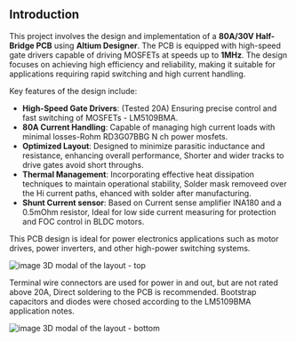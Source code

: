 ## Introduction

This project involves the design and implementation of a **80A/30V Half-Bridge PCB** using **Altium Designer**. The PCB is equipped with high-speed gate drivers capable of driving MOSFETs at speeds up to **1MHz**. The design focuses on achieving high efficiency and reliability, making it suitable for applications requiring rapid switching and high current handling.

Key features of the design include:
- **High-Speed Gate Drivers**: (Tested 20A) Ensuring precise control and fast switching of MOSFETs - LM5109BMA.
- **80A Current Handling**: Capable of managing high current loads with minimal losses-Rohm RD3G07BBG N ch power mosfets.
- **Optimized Layout**: Designed to minimize parasitic inductance and resistance, enhancing overall performance, Shorter and wider tracks to drive gates avoid short throughs.
- **Thermal Management**: Incorporating effective heat dissipation techniques to maintain operational stability, Solder mask removeed over the Hi current paths, ehanced with solder after manufacturing.
- **Shunt Current sensor**: Based on Current sense amplifier INA180 and a 0.5mOhm resistor, Ideal for low side current measuring for protection and FOC control in BLDC motors.


This PCB design is ideal for power electronics applications such as motor drives, power inverters, and other high-power switching systems.

![image](https://github.com/user-attachments/assets/f7f297ad-952c-44a9-99bd-866235dc6eb3)
3D modal of the layout - top

Terminal wire connectors are used for power in and out, but are not rated above 20A, Direct soldering to the PCB is recommended. Bootstrap capacitors and diodes were chosed according to the LM5109BMA application notes.

![image](https://github.com/user-attachments/assets/81717fb8-493c-4f36-b39a-f346f080962d)
3D modal of the layout - bottom
